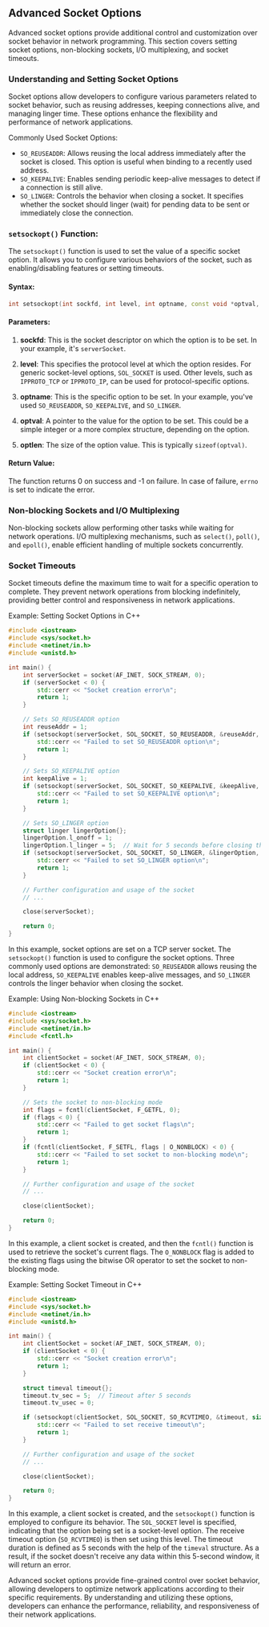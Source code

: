 ## Advanced Socket Options
Advanced socket options provide additional control and customization over socket behavior in network programming. This section covers setting socket options, non-blocking sockets, I/O multiplexing, and socket timeouts.

### Understanding and Setting Socket Options
Socket options allow developers to configure various parameters related to socket behavior, such as reusing addresses, keeping connections alive, and managing linger time. These options enhance the flexibility and performance of network applications.

Commonly Used Socket Options:
* `SO_REUSEADDR`: Allows reusing the local address immediately after the socket is closed. This option is useful when binding to a recently used address.
* `SO_KEEPALIVE`: Enables sending periodic keep-alive messages to detect if a connection is still alive.
* `SO_LINGER`: Controls the behavior when closing a socket. It specifies whether the socket should linger (wait) for pending data to be sent or immediately close the connection.

### `setsockopt()` Function:

The `setsockopt()` function is used to set the value of a specific socket option. It allows you to configure various behaviors of the socket, such as enabling/disabling features or setting timeouts.

#### Syntax:
```cpp
int setsockopt(int sockfd, int level, int optname, const void *optval, socklen_t optlen);
```

#### Parameters:

1. **sockfd**: This is the socket descriptor on which the option is to be set. In your example, it's `serverSocket`.

2. **level**: This specifies the protocol level at which the option resides. For generic socket-level options, `SOL_SOCKET` is used. Other levels, such as `IPPROTO_TCP` or `IPPROTO_IP`, can be used for protocol-specific options.

3. **optname**: This is the specific option to be set. In your example, you've used `SO_REUSEADDR`, `SO_KEEPALIVE`, and `SO_LINGER`.

4. **optval**: A pointer to the value for the option to be set. This could be a simple integer or a more complex structure, depending on the option.

5. **optlen**: The size of the option value. This is typically `sizeof(optval)`.

#### Return Value:
The function returns 0 on success and -1 on failure. In case of failure, `errno` is set to indicate the error.


### Non-blocking Sockets and I/O Multiplexing
Non-blocking sockets allow performing other tasks while waiting for network operations. I/O multiplexing mechanisms, such as `select()`, `poll()`, and `epoll()`, enable efficient handling of multiple sockets concurrently.

### Socket Timeouts
Socket timeouts define the maximum time to wait for a specific operation to complete. They prevent network operations from blocking indefinitely, providing better control and responsiveness in network applications.

Example: Setting Socket Options in C++
```cpp
#include <iostream>
#include <sys/socket.h>
#include <netinet/in.h>
#include <unistd.h>

int main() {
    int serverSocket = socket(AF_INET, SOCK_STREAM, 0);
    if (serverSocket < 0) {
        std::cerr << "Socket creation error\n";
        return 1;
    }

    // Sets SO_REUSEADDR option
    int reuseAddr = 1;
    if (setsockopt(serverSocket, SOL_SOCKET, SO_REUSEADDR, &reuseAddr, sizeof(reuseAddr)) < 0) {
        std::cerr << "Failed to set SO_REUSEADDR option\n";
        return 1;
    }

    // Sets SO_KEEPALIVE option
    int keepAlive = 1;
    if (setsockopt(serverSocket, SOL_SOCKET, SO_KEEPALIVE, &keepAlive, sizeof(keepAlive)) < 0) {
        std::cerr << "Failed to set SO_KEEPALIVE option\n";
        return 1;
    }

    // Sets SO_LINGER option
    struct linger lingerOption{};
    lingerOption.l_onoff = 1;
    lingerOption.l_linger = 5;  // Wait for 5 seconds before closing the connection
    if (setsockopt(serverSocket, SOL_SOCKET, SO_LINGER, &lingerOption, sizeof(lingerOption)) < 0) {
        std::cerr << "Failed to set SO_LINGER option\n";
        return 1;
    }

    // Further configuration and usage of the socket
    // ...

    close(serverSocket);

    return 0;
}
```
In this example, socket options are set on a TCP server socket. The `setsockopt()` function is used to configure the socket options. Three commonly used options are demonstrated: `SO_REUSEADDR` allows reusing the local address, `SO_KEEPALIVE` enables keep-alive messages, and `SO_LINGER` controls the linger behavior when closing the socket.

Example: Using Non-blocking Sockets in C++
```cpp
#include <iostream>
#include <sys/socket.h>
#include <netinet/in.h>
#include <fcntl.h>

int main() {
    int clientSocket = socket(AF_INET, SOCK_STREAM, 0);
    if (clientSocket < 0) {
        std::cerr << "Socket creation error\n";
        return 1;
    }

    // Sets the socket to non-blocking mode
    int flags = fcntl(clientSocket, F_GETFL, 0);
    if (flags < 0) {
        std::cerr << "Failed to get socket flags\n";
        return 1;
    }
    if (fcntl(clientSocket, F_SETFL, flags | O_NONBLOCK) < 0) {
        std::cerr << "Failed to set socket to non-blocking mode\n";
        return 1;
    }

    // Further configuration and usage of the socket
    // ...

    close(clientSocket);

    return 0;
}
```
In this example, a client socket is created, and then the `fcntl()` function is used to retrieve the socket's current flags. The `O_NONBLOCK` flag is added to the existing flags using the bitwise OR operator to set the socket to non-blocking mode.

Example: Setting Socket Timeout in C++
```cpp
#include <iostream>
#include <sys/socket.h>
#include <netinet/in.h>
#include <unistd.h>

int main() {
    int clientSocket = socket(AF_INET, SOCK_STREAM, 0);
    if (clientSocket < 0) {
        std::cerr << "Socket creation error\n";
        return 1;
    }

    struct timeval timeout{};
    timeout.tv_sec = 5;  // Timeout after 5 seconds
    timeout.tv_usec = 0;

    if (setsockopt(clientSocket, SOL_SOCKET, SO_RCVTIMEO, &timeout, sizeof(timeout)) < 0) {
        std::cerr << "Failed to set receive timeout\n";
        return 1;
    }

    // Further configuration and usage of the socket
    // ...

    close(clientSocket);

    return 0;
}
```
In this example, a client socket is created, and the `setsockopt()` function is employed to configure its behavior. The `SOL_SOCKET` level is specified, indicating that the option being set is a socket-level option. The receive timeout option (`SO_RCVTIMEO`) is then set using this level. The timeout duration is defined as 5 seconds with the help of the `timeval` structure. As a result, if the socket doesn't receive any data within this 5-second window, it will return an error.

Advanced socket options provide fine-grained control over socket behavior, allowing developers to optimize network applications according to their specific requirements. By understanding and utilizing these options, developers can enhance the performance, reliability, and responsiveness of their network applications.